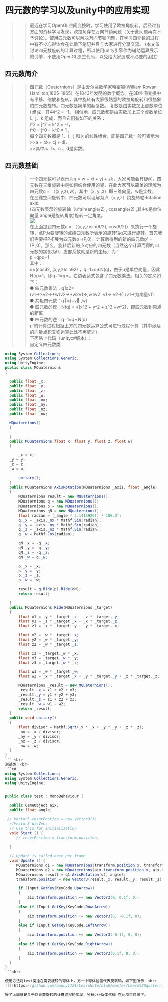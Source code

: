 
四元数的学习以及unity中的应用实现
=============================
>>最近在学习OpenGL空间变换时，学习使用了欧拉角旋转，后经过各方面的资料学习发现，欧拉角存在万向节锁问题（关于此问题再次不予讨论）。使用四元数可以解决万向节锁问题，在学习四元数的过程中有不少心得体会在此做下笔记并且与大家进行分享交流。 (本文仅讨论四元数旋转的计算过程，所以使用unity引擎作为辅助运算展示的引擎，不使用OpenGL原生代码，以免给大家造成不必要的困扰)<br>
  
四元数简介
--------
>>四元数（Quaternions）是由爱尔兰数学家哈密顿(William Rowan Hamilton,1805-1865）在1843年发明的数学概念。在3D空间变换中有平移、缩放和旋转，其中旋转有大家很熟悉的欧拉角旋转和很抽象的四元数旋转。四元数是简单的超复数。 复数是由实数加上虚数单位 i 组成，其中i^2 = -1。 相似地，四元数都是由实数加上三个虚数单位 i、j、k 组成，而且它们有如下的关系：<br> i^2 = j^2 = k^2 = -1， <br> i^0 = j^0 = k^0 = 1 ,<br> 每个四元数都是 1、i、j 和 k 的线性组合，即是四元数一般可表示为<br> >>a + bk+ cj + di，<br> >>其中a、b、c 、d是实数。
  
四元数基础
---------
>>一个四元数可以表示为q = w + xi + yj + zk，大家可能会有疑问，四元数在三维旋转中是如何结合使用的呢，在此大家可以简单的理解为四元数q = （(x,y,z),w)，其中（x, y ,z）即三维向量，w是实数。<br>
在三维空间旋转中，四元数可以理解为点（x,y,z）绕旋转轴Rotation axis <br>(四元数表示的旋转轴（u\*sin(angle/2) , cos(angle/2) ,其中u是单位向量 angle是旋转角度)旋转一定角度。<br>
![](https://github.com/bunny1721/LearnNote/blob/master/Learn%20quaternion/res/image1.png)<br>
在上面提到四元数q = （(x,y,z)sin(θ/2), cos(θ/2)）来执行一个旋转，点P为要旋转的点绕四元数所表示的旋转轴q来进行旋转，首先我们需要把P拓展为四元数p=(P,0)。计算后得到的新的四元数p' = (P',0)。那么，旋转后新的点对应的四元数（当然这个计算而得的四元数的实部为0，虚部系数就是新的坐标）为：<br> p′=qpq−1 <br>
其中：<br>
q=(cosθ2, (x,y,z)sinθ2) ，q−1=q∗N(q)，由于u是单位向量，因此<br>
N(q)=1，即q−1=q∗。右边表达式包含了四元数乘法。相关的定义如下：<br>
  ● 四元数乘法：q1q2=(v1→×v2→+w1v2→+w2v1→,w1w2−v1→⋅v2→) (v1→为向量v1)<br>
  ● 共轭四元数：q∗=(−v⃗ ,w)<br>
  ● 四元数的模：N(q) = √(x^2 + y^2 + z^2 +w^2)，即四元数到原点的距离<br>
  ● 四元数的逆：q−1=q∗N(q)<br>
  p'的计算过程根据上方的四元数运算公式可进行过程计算（其中涉及的向量点积叉积运算此处不再赘述）<br>
  下面贴上代码（unityc#版本）:<br>
  自定义四元数类:<br>
  ```c#
using System.Collections;
using System.Collections.Generic;
using UnityEngine;
public class MQuaternions
{

    public float _x;
    public float _y;
    public float _z;
    public float _w;
    public float _nx;
    public float _ny;
    public float _nz;
    public float _nw;

    MQuaternions()
    {

    }
    public MQuaternions(float x, float y, float z, float w)
    {

        _x = x;
	_y = y;
	_z = z;
	_w = w;

        unitary();
    }
    public MQuaternions AxisRotation(MQuaternions _axis, float _angle)
    {
        MQuaternions result = new MQuaternions();
        MQuaternions q = new MQuaternions();
        MQuaternions p = new MQuaternions();
        MQuaternions qN = new MQuaternions();
        float radian = (_angle * 3.1415926f) / 180.0f;
        q._x = _axis._nx * Mathf.Sin(radian);
        q._y = _axis._ny * Mathf.Sin(radian);
        q._z = _axis._nz * Mathf.Sin(radian);
        q._w = Mathf.Cos(radian);

        qN._x = -q._x;
        qN._y = -q._y;
        qN._z = -q._z;
        qN._w = q._w;

        p._x = _x;
        p._y = _y;
        p._z = _z;
        p._w = _w;

        result = q.Ride(p).Ride(qN);
        return result;

    }
    public MQuaternions Ride(MQuaternions _target)
    {
        float x1 = _y * _target._z - _z * _target._y;
        float y1 = _z * _target._x - _x * _target._z;
        float z1 = _x * _target._y - _y * _target._x;

        float x2 = _w * _target._x;
        float y2 = _w * _target._y;
        float z2 = _w * _target._z;

        float x3 = _target._w * _x;
        float y3 = _target._w * _y;
        float z3 = _target._w * _z;

        float w1 = _w * _target._w;
        float w2 = _x * _target._x + _y * _target._y + _z * _target._z;

        MQuaternions _result = new MQuaternions();
        _result._x = x1 + x2 + x3;
        _result._y = y1 + y2 + y3;
        _result._z = z1 + z2 + z3;
        _result._w = w1 - w2;
        return _result;
    }
    public void unitary()
    {
        float divisor = Mathf.Sqrt(_x * _x + _y * _y + _z * _z);
        _nx = _x / divisor;
        _ny = _y / divisor;
        _nz = _z / divisor;
        _nw = _w;
    }
}
``` <br>
测试类：<br>
```c#
using System.Collections;
using System.Collections.Generic;
using UnityEngine;


public class test : MonoBehaviour {

    public GameObject aix;
    public float angle;

   // Vector3 resetPostion = new Vector3();
    //Vector3 disVec;
    // Use this for initialization
    void Start () {
       // resetPostion = transform.position;
        
    }

    // Update is called once per frame
    void Update () {
       MQuaternions q1 = new MQuaternions(transform.position.x, transform.position.y, transform.position.z, 0);
       MQuaternions q2 = new MQuaternions(aix.transform.position.x, aix.transform.position.y, aix.transform.position.z, 0);
       MQuaternions result = q1.AxisRotation(q2, angle);
       transform.position = new Vector3(result._x, result._y, result._z);

        if (Input.GetKey(KeyCode.UpArrow))
        {
            aix.transform.position += new Vector3(0, 0.1f, 0);
        }
        else if (Input.GetKey(KeyCode.DownArrow))
        {
            aix.transform.position += new Vector3(0, -0.1f, 0);
        }
        else if (Input.GetKey(KeyCode.LeftArrow))
        {
            aix.transform.position += new Vector3(-0.1f, 0, 0);
        }
        else if (Input.GetKey(KeyCode.RightArrow))
        {
            aix.transform.position += new Vector3(0.1f, 0, 0);
        }
    }
}
```<br>

使用方法将test类挂在需要旋转的球体上，另一个球体位置代表旋转轴，如下图所示：<br>
![](https://github.com/bunny1721/LearnNote/blob/master/Learn%20quaternion/res/Image2.png)

好了上面就是关于四元数旋转的计算过程的实现，另有c++版本代码 在此项目目录下。

